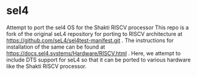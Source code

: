 # sel4
Attempt to port the sel4 OS for the Shakti RISCV processor
This repo is a fork of the original seL4 repository for porting to RISCV architecture at https://github.com/seL4/sel4test-manifest.git .
The instructions for installation of the same can be found at https://docs.sel4.systems/Hardware/RISCV.html .
Here, we attempt to include DTS support for seL4 so that it can be ported to various hardware like the Shakti RISCV processor.
